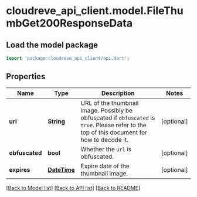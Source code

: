 # cloudreve_api_client.model.FileThumbGet200ResponseData

## Load the model package
```dart
import 'package:cloudreve_api_client/api.dart';
```

## Properties
Name | Type | Description | Notes
------------ | ------------- | ------------- | -------------
**url** | **String** | URL of the thumbnail image. Possibly be obfuscated if `obfuscated` is `true`. Please refer to the top of this document for how to decode it. | [optional] 
**obfuscated** | **bool** | Whether the `url` is obfuscated. | [optional] 
**expires** | [**DateTime**](DateTime.md) | Expire date of the thumbnail image. | [optional] 

[[Back to Model list]](../README.md#documentation-for-models) [[Back to API list]](../README.md#documentation-for-api-endpoints) [[Back to README]](../README.md)


